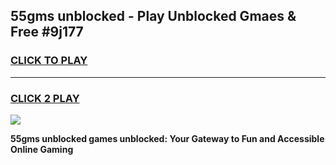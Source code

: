 
## 55gms unblocked - Play Unblocked Gmaes & Free #9j177
<h3>
<a href="https://news.freeplayer.one?title=55gms_unblocked&ref=24F">CLICK TO PLAY</a></h3>
<hr>

<h3>
<a href="https://news.freeplayer.one?title=55gms_unblocked&ref=24F">CLICK 2 PLAY</a>
  
</h3>

<a href="https://news.freeplayer.one?title=55gms_unblocked&ref=24F/"><img src="https://clearcache.store/games.png"></a>


**55gms unblocked games unblocked: Your Gateway to Fun and Accessible Online Gaming**
